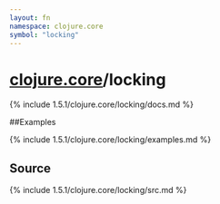 ```yaml
---
layout: fn
namespace: clojure.core
symbol: "locking"
---
```


# [clojure.core](../)/locking

{% include 1.5.1/clojure.core/locking/docs.md %}

##Examples

{% include 1.5.1/clojure.core/locking/examples.md %}
## Source
{% include 1.5.1/clojure.core/locking/src.md %}

